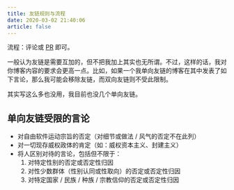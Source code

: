 ```yaml
---
title: 友链规则与流程
date: 2020-03-02 21:40:06
article: false
---
```


流程：评论或 [PR](https://github.com/lixiang810/comb/edit/main/docs/_data/friends.json) 即可。

一般认为友链是需要互加的，但不把我加上其实也无所谓。不过，这样的话，我对你博客内容的要求会更高一点。比如，如果一个我单向友链的博客在其中发表了如下言论，那么我可能会移除友链，而双向友链则不受此限制。

其实写这么多也没用，我目前也没几个单向友链。

## 单向友链受限的言论

- 对自由软件运动宗旨的否定（对细节或做法 / 风气的否定不在此列）
- 对一切现存威权政体的肯定（如：威权资本主义、封建主义）
- 将人区别对待的言论，包括但不限于：
  1. 对特定性别的否定或否定性归因
  2. 对性少数群体（性别认同或性取向）的否定或否定性归因
  3. 对特定国家 / 民族 / 种族 / 宗教信仰的否定或否定性归因

